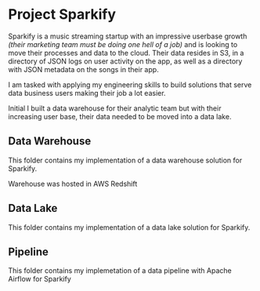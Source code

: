 # Project Sparkify
Sparkify is a music streaming startup with an impressive userbase growth _(their marketing team must be doing one hell of a job)_ and is looking to move their processes and data to the cloud. Their data resides in S3, in a directory of JSON logs on user activity on the app, as well as a directory with JSON metadata on the songs in their app.

I am tasked with applying my engineering skills to build solutions that serve data business users making their job a lot easier. 

Initial I built a data warehouse for their analytic team but with their increasing user base, their data needed to be moved into a data lake.

## Data Warehouse
This folder contains my implementation of a data warehouse solution for Sparkify. 

Warehouse was hosted in AWS Redshift

## Data Lake
This folder contains my implementation of a data lake solution for Sparkify.

## Pipeline
This folder contains my implemetation of a data pipeline with Apache Airflow for Sparkify

